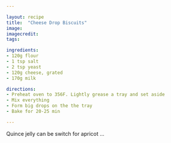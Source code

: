 ```yaml
---

layout: recipe
title:  "Cheese Drop Biscuits"
image: 
imagecredit:
tags:

ingredients:
- 120g flour
- 1 tsp salt
- 2 tsp yeast
- 120g cheese, grated
- 170g milk

directions:
- Preheat oven to 356F. Lightly grease a tray and set aside
- Mix everything
- Form big drops on the the tray
- Bake for 20-25 min

---
```


Quince jelly can be switch for apricot ...
